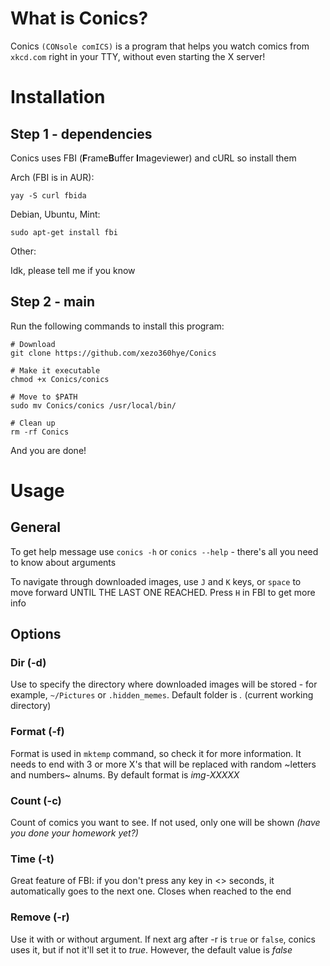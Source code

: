 # What is Conics?

Conics `(CONsole comICS)` is a program that helps you watch comics from `xkcd.com` right in your TTY, without even starting the X server!


# Installation

## Step 1 - dependencies

Conics uses FBI (**F**rame**B**uffer **I**mageviewer) and cURL so install them

Arch (FBI is in AUR):

`yay -S curl fbida`

Debian, Ubuntu, Mint:

`sudo apt-get install fbi`

Other:

Idk, please tell me if you know

## Step 2 - main

Run the following commands to install this program:

```
# Download
git clone https://github.com/xezo360hye/Conics

# Make it executable
chmod +x Conics/conics

# Move to $PATH
sudo mv Conics/conics /usr/local/bin/

# Clean up
rm -rf Conics
```

And you are done!

# Usage

## General

To get help message use `conics -h` or `conics --help` - there's all you need to know about arguments

To navigate through downloaded images, use `J` and `K` keys, or `space` to move forward UNTIL THE LAST ONE REACHED. Press `H` in FBI to get more info

## Options

### Dir (-d)

Use to specify the directory where downloaded images will be stored - for example, `~/Pictures` or `.hidden_memes`. Default folder is *.* (current working directory)

### Format (-f)

Format is used in `mktemp` command, so check it for more information. It needs to end with 3 or more X's that will be replaced with random ~letters and numbers~ alnums. By default format is *img-XXXXX*

### Count (-c)

Count of comics you want to see. If not used, only one will be shown *(have you done your homework yet?)*

### Time (-t)

Great feature of FBI: if you don't press any key in <> seconds, it automatically goes to the next one. Closes when reached to the end

### Remove (-r)

Use it with or without argument. If next arg after -r is `true` or `false`, conics uses it, but if not it'll set it to *true*. However, the default value is *false*